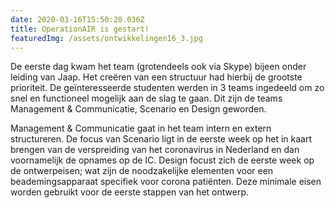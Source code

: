 ```yaml
---
date: 2020-03-16T15:50:20.036Z
title: OperationAIR is gestart!
featuredImg: /assets/ontwikkelingen16_3.jpg
---
```

De eerste dag kwam het team (grotendeels ook via Skype) bijeen onder leiding van Jaap. Het creëren van een structuur had hierbij de grootste prioriteit. De geïnteresseerde studenten werden in 3 teams ingedeeld om zo snel en functioneel mogelijk aan de slag te gaan. Dit zijn de teams Management & Communicatie, Scenario en Design geworden.

Management & Communicatie gaat in het team intern en extern structureren. De focus van Scenario ligt in de eerste week op het in kaart brengen van de verspreiding van het coronavirus in Nederland en dan voornamelijk de opnames op de IC. Design focust zich de eerste week op de ontwerpeisen; wat zijn de noodzakelijke elementen voor een beademingsapparaat specifiek voor corona patiënten. Deze minimale eisen worden gebruikt voor de eerste stappen van het ontwerp.